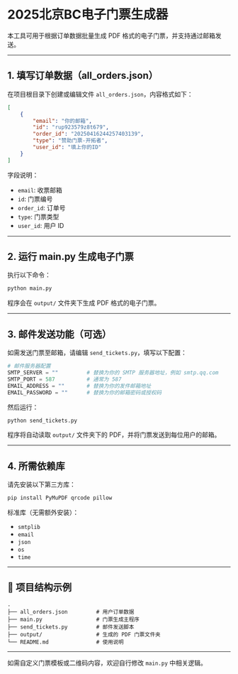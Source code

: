 # 2025北京BC电子门票生成器

本工具可用于根据订单数据批量生成 PDF 格式的电子门票，并支持通过邮箱发送。

---

## 1. 填写订单数据（all_orders.json）

在项目根目录下创建或编辑文件 `all_orders.json`，内容格式如下：

```json
[
    {
        "email": "你的邮箱",
        "id": "rup923579z8t679",
        "order_id": "20250416244257403139",
        "type": "赞助门票-开拓者",
        "user_id": "填上你的ID"
    }
]
```

字段说明：

- `email`: 收票邮箱
- `id`: 门票编号
- `order_id`: 订单号
- `type`: 门票类型
- `user_id`: 用户 ID

---

## 2. 运行 main.py 生成电子门票

执行以下命令：

```bash
python main.py
```

程序会在 `output/` 文件夹下生成 PDF 格式的电子门票。

---

## 3. 邮件发送功能（可选）

如需发送门票至邮箱，请编辑 `send_tickets.py`，填写以下配置：

```python
# 邮件服务器配置
SMTP_SERVER = ""         # 替换为你的 SMTP 服务器地址，例如 smtp.qq.com
SMTP_PORT = 587          # 通常为 587
EMAIL_ADDRESS = ""       # 替换为你的发件邮箱地址
EMAIL_PASSWORD = ""      # 替换为你的邮箱密码或授权码
```

然后运行：

```bash
python send_tickets.py
```

程序将自动读取 `output/` 文件夹下的 PDF，并将门票发送到每位用户的邮箱。

---

## 4. 所需依赖库

请先安装以下第三方库：

```bash
pip install PyMuPDF qrcode pillow
```

标准库（无需额外安装）：

- `smtplib`
- `email`
- `json`
- `os`
- `time`

---

## 📁 项目结构示例

```
.
├── all_orders.json         # 用户订单数据
├── main.py                 # 门票生成主程序
├── send_tickets.py         # 邮件发送脚本
├── output/                 # 生成的 PDF 门票文件夹
└── README.md               # 使用说明
```

---

如需自定义门票模板或二维码内容，欢迎自行修改 `main.py` 中相关逻辑。
